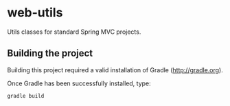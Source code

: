 # web-utils
Utils classes for standard Spring MVC projects.

## Building the project
Building this project required a valid installation of Gradle (http://gradle.org).

Once Gradle has been successfully installed, type:
```sh
gradle build
```
